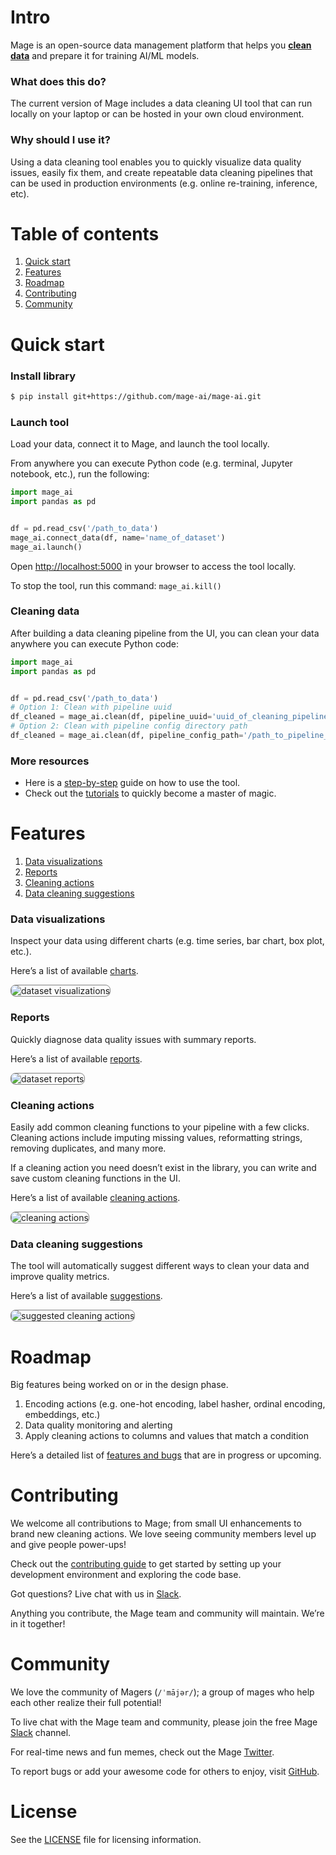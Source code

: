 # Intro
Mage is an open-source data management platform
that helps you
<span style="text-decoration: underline"><b>clean data</b></span> and
prepare it for training AI/ML models.

### What does this do?
The current version of Mage includes a data cleaning UI tool that can run locally on your laptop or
can be hosted in your own cloud environment.

### Why should I use it?
Using a data cleaning tool enables you to quickly visualize data quality issues,
easily fix them, and create repeatable data cleaning pipelines that can be used in
production environments (e.g. online re-training, inference, etc).

# Table of contents
1. [Quick start](#quick-start)
1. [Features](#features)
1. [Roadmap](#roadmap)
1. [Contributing](#contributing)
1. [Community](#community)

# Quick start

### Install library
```bash
$ pip install git+https://github.com/mage-ai/mage-ai.git
```

### Launch tool
Load your data, connect it to Mage, and launch the tool locally.


From anywhere you can execute Python code (e.g. terminal, Jupyter notebook, etc.),
run the following:

```python
import mage_ai
import pandas as pd


df = pd.read_csv('/path_to_data')
mage_ai.connect_data(df, name='name_of_dataset')
mage_ai.launch()
```

Open [http://localhost:5000](http://localhost:5000) in your browser to access the tool locally.

To stop the tool, run this command: `mage_ai.kill()`

### Cleaning data
After building a data cleaning pipeline from the UI,
you can clean your data anywhere you can execute Python code:

```python
import mage_ai
import pandas as pd


df = pd.read_csv('/path_to_data')
# Option 1: Clean with pipeline uuid
df_cleaned = mage_ai.clean(df, pipeline_uuid='uuid_of_cleaning_pipeline')
# Option 2: Clean with pipeline config directory path
df_cleaned = mage_ai.clean(df, pipeline_config_path='/path_to_pipeline_config_dir')
```

### More resources

- Here is a [step-by-step](docs/tutorials/quick-start.md) guide on how to use the tool.
- Check out the [tutorials](docs/tutorials/README.md) to quickly become a master of magic.

# Features

1. [Data visualizations](#data-visualizations)
1. [Reports](#reports)
1. [Cleaning actions](#cleaning-actions)
1. [Data cleaning suggestions](#data-cleaning-suggestions)

### Data visualizations
Inspect your data using different charts (e.g. time series, bar chart, box plot, etc.).

Here’s a list of available [charts](docs/charts/README.md).

<img
  alt="dataset visualizations"
  src="media/dataset-overview-visualizations.png"
  style="border: 1px solid gray; border-radius: 8px;"
/>

### Reports
Quickly diagnose data quality issues with summary reports.

Here’s a list of available [reports](docs/reports/README.md).

<img
  alt="dataset reports"
  src="media/dataset-overview-reports.png"
  style="border: 1px solid gray; border-radius: 8px;"
/>

### Cleaning actions
Easily add common cleaning functions to your pipeline with a few clicks.
Cleaning actions include imputing missing values, reformatting strings, removing duplicates,
and many more.

If a cleaning action you need doesn’t exist in the library,
you can write and save custom cleaning functions in the UI.

Here’s a list of available [cleaning actions](docs/actions/README.md).

<img
  alt="cleaning actions"
  src="media/dataset-overview-actions-preview.png"
  style="border: 1px solid gray; border-radius: 8px;"
/>

### Data cleaning suggestions
The tool will automatically suggest different ways to clean your data and improve quality metrics.

Here’s a list of available [suggestions](docs/suggestions/README.md).

<img
  alt="suggested cleaning actions"
  src="media/dataset-overview.png"
  style="border: 1px solid gray; border-radius: 8px;"
/>

# Roadmap
Big features being worked on or in the design phase.

1. Encoding actions (e.g. one-hot encoding, label hasher, ordinal encoding, embeddings, etc.)
1. Data quality monitoring and alerting
1. Apply cleaning actions to columns and values that match a condition

Here’s a detailed list of [features and bugs](https://airtable.com/shrE1pn6fRsVlniOV)
that are in progress or upcoming.

# Contributing
We welcome all contributions to Mage;
from small UI enhancements to brand new cleaning actions.
We love seeing community members level up and give people power-ups!

Check out the [contributing guide](/docs/contributing/README.md) to get started
by setting up your development environment and
exploring the code base.

Got questions? Live chat with us in [Slack](https://www.mage.ai/chat).

Anything you contribute, the Mage team and community will maintain. We’re in it together!

# Community
We love the community of Magers (`/ˈmājər/`);
a group of mages who help each other realize their full potential!

To live chat with the Mage team and community,
please join the free Mage [Slack](https://www.mage.ai/chat) channel.

For real-time news and fun memes, check out the Mage [Twitter](https://twitter.com/mage_ai).

To report bugs or add your awesome code for others to enjoy,
visit [GitHub](https://github.com/mage-ai/mage-ai).

# License
See the [LICENSE](LICENSE) file for licensing information.
